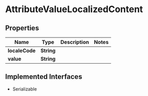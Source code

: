 

# AttributeValueLocalizedContent


## Properties

| Name | Type | Description | Notes |
|------------ | ------------- | ------------- | -------------|
|**localeCode** | **String** |  |  |
|**value** | **String** |  |  |


## Implemented Interfaces

* Serializable


